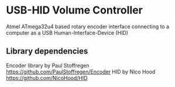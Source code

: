 # USB-HID Volume Controller
 Atmel ATmega32u4 based rotary encoder interface connecting to a computer as a USB Human-Interface-Device (HID)

 ## Library dependencies

 Encoder library by Paul Stoffregen https://github.com/PaulStoffregen/Encoder
 HID by Nico Hood https://github.com/NicoHood/HID
